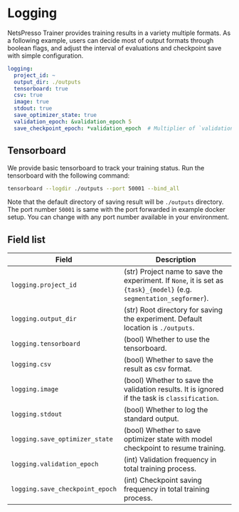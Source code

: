 # Logging

NetsPresso Trainer provides training results in a variety multiple formats. As a following example, users can decide most of output formats through boolean flags, and adjust the interval of evaluations and checkpoint save with simple configuration.

```yaml
logging:
  project_id: ~
  output_dir: ./outputs
  tensorboard: true
  csv: true
  image: true
  stdout: true
  save_optimizer_state: true
  validation_epoch: &validation_epoch 5
  save_checkpoint_epoch: *validation_epoch  # Multiplier of `validation_epoch`.
```

## Tensorboard

We provide basic tensorboard to track your training status. Run the tensorboard with the following command: 

```bash
tensorboard --logdir ./outputs --port 50001 --bind_all
```

Note that the default directory of saving result will be `./outputs` directory.
The port number `50001` is same with the port forwarded in example docker setup. You can change with any port number available in your environment.

## Field list

| Field <img width=200/> | Description |
|---|---|
| `logging.project_id` | (str) Project name to save the experiment. If `None`, it is set as `{task}_{model}` (e.g. `segmentation_segformer`). |
| `logging.output_dir` | (str) Root directory for saving the experiment. Default location is `./outputs`. |
| `logging.tensorboard` | (bool) Whether to use the tensorboard. |
| `logging.csv` | (bool) Whether to save the result as csv format. |
| `logging.image` | (bool) Whether to save the validation results. It is ignored if the task is `classification`. |
| `logging.stdout` | (bool) Whether to log the standard output. |
| `logging.save_optimizer_state` | (bool) Whether to save optimizer state with model checkpoint to resume training. |
| `logging.validation_epoch` | (int) Validation frequency in total training process. |
| `logging.save_checkpoint_epoch` | (int) Checkpoint saving frequency in total training process. |